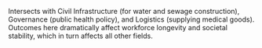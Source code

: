 Intersects with Civil Infrastructure (for water and sewage construction), Governance (public health policy), and Logistics (supplying medical goods). Outcomes here dramatically affect workforce longevity and societal stability, which in turn affects all other fields.